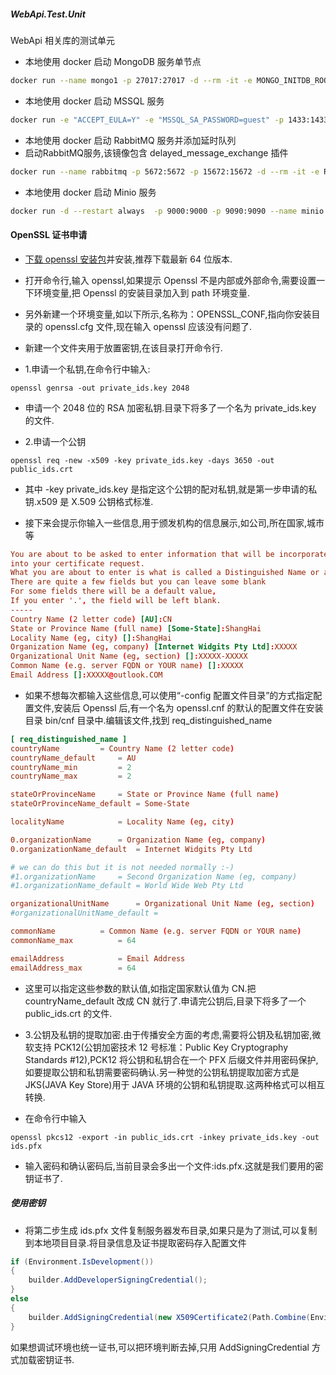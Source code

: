 ##### WebApi.Test.Unit

WebApi 相关库的测试单元

- 本地使用 docker 启动 MongoDB 服务单节点

```bash
docker run --name mongo1 -p 27017:27017 -d --rm -it -e MONGO_INITDB_ROOT_USERNAME=guest -e MONGO_INITDB_ROOT_PASSWORD="guest" mongo:latest
```

- 本地使用 docker 启动 MSSQL 服务

```bash
docker run -e "ACCEPT_EULA=Y" -e "MSSQL_SA_PASSWORD=guest" -p 1433:1433 --name sql1 --hostname sql1 --hostname sql1 -d mcr.microsoft.com/mssql/server:2022-latest
```

- 本地使用 docker 启动 RabbitMQ 服务并添加延时队列
- 启动RabbitMQ服务,该镜像包含 delayed_message_exchange 插件

```bash
docker run --name rabbitmq -p 5672:5672 -p 15672:15672 -d --rm -it -e RABBITMQ_DEFAULT_USER=admin -e RABBITMQ_DEFAULT_PASS=a123456 dygood/rabbitmq-dlx:latest
```

- 本地使用 docker 启动 Minio 服务

```bash
docker run -d --restart always  -p 9000:9000 -p 9090:9090 --name minio -v F:\data:/data -e "MINIO_ROOT_USER=admin" -e "MINIO_ROOT_PASSWORD=admin123456" minio/minio server /data --console-address ":9090"
```

#### OpenSSL 证书申请

- [下载 openssl 安装包](http://slproweb.com/products/Win32OpenSSL.html)并安装,推荐下载最新 64 位版本.
- 打开命令行,输入 openssl,如果提示 Openssl 不是内部或外部命令,需要设置一下环境变量,把 Openssl 的安装目录加入到 path
  环境变量.
- 另外新建一个环境变量,如以下所示,名称为：OPENSSL_CONF,指向你安装目录的 openssl.cfg 文件,现在输入 openssl 应该没有问题了.

- 新建一个文件夹用于放置密钥,在该目录打开命令行.

- 1.申请一个私钥,在命令行中输入:

```shell
openssl genrsa -out private_ids.key 2048
```

- 申请一个 2048 位的 RSA 加密私钥.目录下将多了一个名为 private_ids.key 的文件.

- 2.申请一个公钥

```shell
openssl req -new -x509 -key private_ids.key -days 3650 -out public_ids.crt
```

- 其中 -key private_ids.key 是指定这个公钥的配对私钥,就是第一步申请的私钥.x509 是 X.509 公钥格式标准.

- 接下来会提示你输入一些信息,用于颁发机构的信息展示,如公司,所在国家,城市等

```conf
You are about to be asked to enter information that will be incorporated
into your certificate request.
What you are about to enter is what is called a Distinguished Name or a DN.
There are quite a few fields but you can leave some blank
For some fields there will be a default value,
If you enter '.', the field will be left blank.
-----
Country Name (2 letter code) [AU]:CN
State or Province Name (full name) [Some-State]:ShangHai
Locality Name (eg, city) []:ShangHai
Organization Name (eg, company) [Internet Widgits Pty Ltd]:XXXXX
Organizational Unit Name (eg, section) []:XXXXX-XXXXX
Common Name (e.g. server FQDN or YOUR name) []:XXXXX
Email Address []:XXXXX@outlook.COM
```

- 如果不想每次都输入这些信息,可以使用“-config 配置文件目录”的方式指定配置文件,安装后 Openssl 后,有一个名为 openssl.cnf
  的默认的配置文件在安装目录 bin/cnf 目录中.编辑该文件,找到 req_distinguished_name

```conf
[ req_distinguished_name ]
countryName         = Country Name (2 letter code)
countryName_default     = AU
countryName_min         = 2
countryName_max         = 2

stateOrProvinceName     = State or Province Name (full name)
stateOrProvinceName_default = Some-State

localityName            = Locality Name (eg, city)

0.organizationName      = Organization Name (eg, company)
0.organizationName_default  = Internet Widgits Pty Ltd

# we can do this but it is not needed normally :-)
#1.organizationName     = Second Organization Name (eg, company)
#1.organizationName_default = World Wide Web Pty Ltd

organizationalUnitName      = Organizational Unit Name (eg, section)
#organizationalUnitName_default =

commonName          = Common Name (e.g. server FQDN or YOUR name)
commonName_max          = 64

emailAddress            = Email Address
emailAddress_max        = 64
```

- 这里可以指定这些参数的默认值,如指定国家默认值为 CN.把 countryName_default 改成 CN 就行了.申请完公钥后,目录下将多了一个
  public_ids.crt 的文件.

- 3.公钥及私钥的提取加密.由于传播安全方面的考虑,需要将公钥及私钥加密,微软支持 PCK12(公钥加密技术 12 号标准：Public Key
  Cryptography Standards #12),PCK12 将公钥和私钥合在一个 PFX 后缀文件并用密码保护,如要提取公钥和私钥需要密码确认.另一种觉的公钥私钥提取加密方式是
  JKS(JAVA Key Store)用于 JAVA 环境的公钥和私钥提取.这两种格式可以相互转换.

- 在命令行中输入

```shell
openssl pkcs12 -export -in public_ids.crt -inkey private_ids.key -out ids.pfx
```

- 输入密码和确认密码后,当前目录会多出一个文件:ids.pfx.这就是我们要用的密钥证书了.

##### 使用密钥

- 将第二步生成 ids.pfx 文件复制服务器发布目录,如果只是为了测试,可以复制到本地项目目录.将目录信息及证书提取密码存入配置文件

```csharp
if (Environment.IsDevelopment())
{
    builder.AddDeveloperSigningCredential();
}
else
{
    builder.AddSigningCredential(new X509Certificate2(Path.Combine(Environment.CurrentDirectory, "ids.pfx"), "your_password"));
}
```

如果想调试环境也统一证书,可以把环境判断去掉,只用 AddSigningCredential 方式加载密钥证书.
